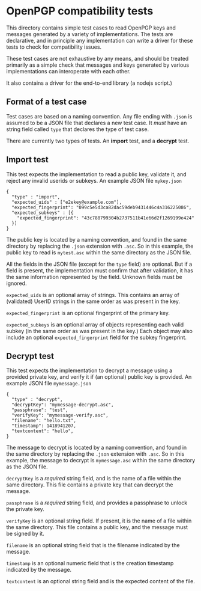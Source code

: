 # OpenPGP compatibility tests

This directory contains simple test cases to read OpenPGP keys and messages
generated by a variety of implementations. The tests are declarative, and in
principle any implementation can write a driver for these tests to check for
compatibility issues.

These test cases are not exhaustive by any means, and should be treated
primarily as a simple check that messages and keys generated by various
implementations can interoperate with each other.

It also contains a driver for the end-to-end library (a nodejs script.)

## Format of a test case

Test cases are based on a naming convention. Any file ending with `.json` is
assumed to be a JSON file that declares a new test case. It _must_ have an
string field called `type` that declares the type of test case.

There are currently two types of tests. An __import__ test, and a __decrypt__
test.

## Import test

This test expects the implementation to read a public key, validate it, and
reject any invalid userids or subkeys. An example JSON file `mykey.json`

    {
      "type" : "import",
      "expected_uids" : ["e2ekey@example.com"],
      "expected_fingerprint": "099c5e5d3ca82dac59deb9431446c4a316225086",
      "expected_subkeys" : [{
        "expected_fingerprint": "43c788799304b2737511b41e66d2f1269199e424"
      }]
    }

The public key is located by a naming convention, and found in the same
directory by replacing the `.json` extension with `.asc`. So in this example,
the public key to read is `mytest.asc` within the same directory as the JSON
file.

All the fields in the JSON file (except for the `type` field) are optional. But
if a field is present, the implementation must confirm that after validation, it
has the same information represented by the field. Unknown fields must be
ignored.

`expected_uids` is an optional array of strings. This contains an array of
(validated) UserID strings in the same order as was present in the key.

`expected_fingerprint` is an optional fingerprint of the primary key.

`expected_subkeys` is an optional array of objects representing each valid
subkey (in the same order as was present in the key.) Each object may also
include an optional `expected_fingerprint` field for the subkey fingerprint.

## Decrypt test

This test expects the implementation to decrypt a message using a provided
private key, and verify it if (an optional) public key is provided. An example
JSON file `mymessage.json`

    {
      "type" : "decrypt",
      "decryptKey": "mymessage-decrypt.asc",
      "passphrase": "test",
      "verifyKey": "mymessage-verify.asc",
      "filename": "hello.txt",
      "timestamp": 1418941207,
      "textcontent": "hello",
    }

The message to decrypt is located by a naming convention, and found in the same
directory by replacing the `.json` extension with `.asc`. So in this example,
the message to decrypt is `mymessage.asc` within the same directory as the JSON
file.

`decryptKey` is a _required_ string field, and is the name of a file within the
same directory. This file contains a private key that can decrypt the message.

`passphrase` is a _required_ string field, and provides a passphrase to unlock
the private key.

`verifyKey` is an optional string field. If present, it is the name of a file
within the same directory. This file contains a public key, and the message must
be signed by it.

`filename` is an optional string field that is the filename indicated by the
message.

`timestamp` is an optional numeric field that is the creation timestamp
indicated by the message.

`textcontent` is an optional string field and is the expected content of the
file.
